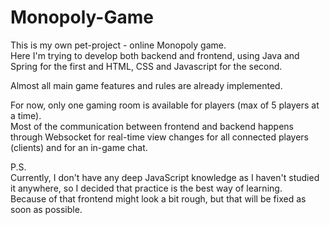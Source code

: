 # Monopoly-Game

This is my own pet-project - online Monopoly game.  
Here I'm trying to develop both backend and frontend, using Java and Spring for the first and HTML, CSS and Javascript for the second.

Almost all main game features and rules are already implemented.  

For now, only one gaming room is available for players (max of 5 players at a time).  
Most of the communication between frontend and backend happens through Websocket for real-time view changes for all connected players (clients) and for an in-game chat.

P.S.  
Currently, I don't have any deep JavaScript knowledge as I haven't studied it anywhere, so I decided that practice is the best way of learning.  
Because of that frontend might look a bit rough, but that will be fixed as soon as possible.